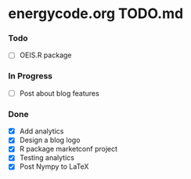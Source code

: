 # energycode.org TODO.md

### Todo

-   [ ] OEIS.R package 

### In Progress

-   [ ] Post about blog features

### Done

-   [x] Add analytics
-   [x] Design a blog logo
-   [x] R package marketconf project
-   [X] Testing analytics
-   [X] Post Nympy to LaTeX
